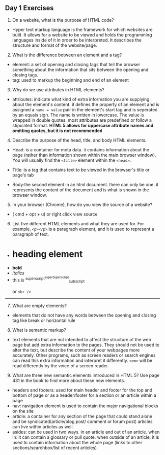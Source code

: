 ## Day 1 Exercises

1.  On a website, what is the purpose of HTML code?

 - Hyper text markup language is the framework for which websites are built. It allows for a website to be viewed and holds the programming languages inside of it in order to be interpreted. It describes the structure and format of the website/page.

2.  What is the difference between an element and a tag?

 - element: a set of opening and closing tags that tell the browser something about the information that sits between the opening and closing tags.
 - tag: used to markup the beginning and end of an element

3.  Why do we use attributes in HTML elements?

 - attributes: indicate what kind of extra information you are supplying about the element's content. it defines the property of an element and is assigned a `name = value` pair in the element's start tag and is seperated by an equals sign. The name is written in lowercase. The value is wrapped in double quotes. most attributes are predefined or follow a stipulated format. __HTML 5 allows for uppercase attribute names and omitting quotes, but it is not recommended__

 4.  Describe the purpose of the head, title, and body HTML elements.

  - Head: is a container for meta data. it contains information about the page (rather than information shown within the main browser window). You will usually find the `<title>` element within the `<head>`.
  - Title: is a tag that contains text to be viewed in the browser's title or page's tab

  - Body:the second element in an html document. there can only be one. it represents the content of the document and is what is shown in the browser window.

 5.  In your browser (Chrome), how do you view the source of a website?

  -  ( cmd + opt + u) or right click view source

 6.  List five different HTML elements and what they are used for. For example, `<p></p>` is a paragraph element, and it is used to represent a paragraph of text.

  - <h1> heading element </h1>
  - <b>  bold </b>
  - <i> _italics_ </i>
  - this is <sup>superscript<sup>superduperscript</sup></sup><sub>subscript</sub>
  <br></br> or `<br />`

  <hr />

 7.  What are empty elements?

 - elements that do not have any words between the opening and closing tag like break or horizontal rule

8.  What is semantic markup?

 - text elements that are not intended to affect the structure of the web page but add extra information to the pages. They should not be used to alter the text, but describe the content of your webpages more accurately. Other programs, such as screen readers or search engines can read this extra information and interpret it differently. `<em>` will be read differently by the voice of a screen reader.

9.  What are three new semantic elements introduced in HTML 5? Use page 431 in the book to find more about these new elements.

 - headers and footers: used for main header and footer for the top and bottom of page or as a header/footer for a section or an article within a page  
 - nav: navigation element is used to contain the major navigational blocks on the site
 - article: a container for any section of the page that could stand alone and be syndicated(article/blog post/ comment or forum post) articles can live within articles as well.
 - asides: can be used in two ways. in an article and out of an article. when in: it can contain a glossary or pull quote. when outside of an article, it is used to contain information about the whole page (links to other sections/searchbox/list of recent articles) 
